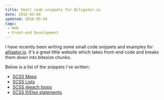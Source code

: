 ```yaml
---
title: Small code snippets for Alligator.io
date: 2016-05-04
updated: 2016-05-04
tags:
 - Web
 - Front-end Development
---
```


<p>I&nbsp;have recently been writing some small code snippets and examples for <a href="https://alligator.io/">alligator.io</a>. It's a great little website which takes front-end code and breaks them down into bitesize chunks.</p><p>Below is a list of the snippets i've written:</p><ul><li><a href="https://alligator.io/sass/sass-maps/">SCSS&nbsp;Maps</a></li><li><a href="https://alligator.io/sass/sass-lists/">SCSS&nbsp;Lists</a></li><li><a href="https://alligator.io/sass/each-loops/">SCSS&nbsp;@each loops</a></li><li><a href="https://alligator.io/sass/if-else-statements/">SCSS&nbsp;If/Else statements</a></li></ul>